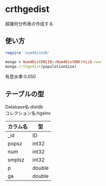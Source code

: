 crthgedist
==========
超幾何分布表の作成する

## 使い方

```ruby
require 'num4distdb'

mongo = Num4DistDBLIB::Num4DistDBCrtLib.new
mongo.crthgedist(populationSize)
```
有意水準:0.050

## テーブルの型

  Database名:distdb  
  コレクション名:hgeinv  

  |カラム名|型    |
  |-------|------|
  |_id    |ID    |
  |popsz  |int32 |
  |num    |int32 |
  |smplsz |int32 |
  |p      |double|
  |ga     |double|
